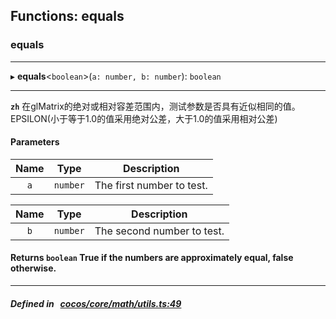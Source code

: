 ## Functions: equals

### equals


___
▸ **equals**<`boolean`\>(`a: number, b: number`): `boolean`
___



**`zh`** 在glMatrix的绝对或相对容差范围内，测试参数是否具有近似相同的值。<br/>
EPSILON(小于等于1.0的值采用绝对公差，大于1.0的值采用相对公差)



#### Parameters

| Name | Type | Description |
| :------: | :------: | :------: |
| `a` | `number` | The first number to test.  |

| Name | Type | Description |
| :------: | :------: | :------: |
| `b` | `number` | The second number to test.  |


#### Returns `boolean` True if the numbers are approximately equal, false otherwise.

___


##### Defined in &nbsp;   [cocos/core/math/utils.ts:49](https://github.com/cocos-creator/engine/blob/c7bf6b8a9/cocos/core/math/utils.ts#L49)&nbsp;
